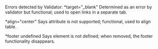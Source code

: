 Errors detected by Validator:
*target="_blank" 
    Determined as an error by validator but functional; used to open links in a separate tab.
    
*align="center"
    Says attribute is not supported; functional, used to align table.
    
*footer undefined
    Says element is not defined; when removed, the footer functionality disappears.